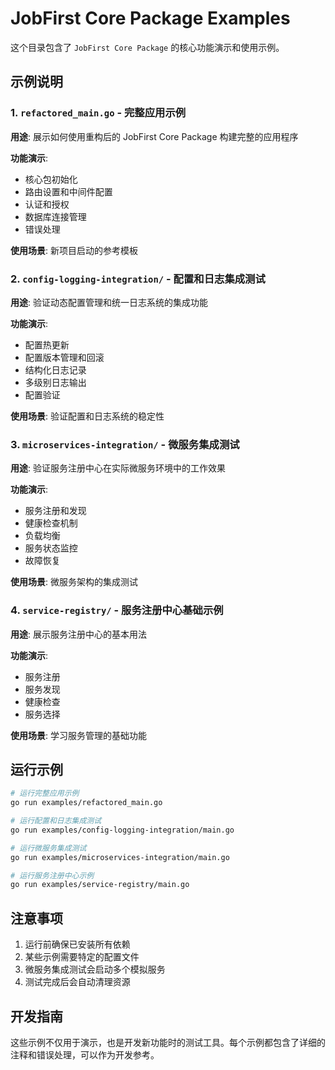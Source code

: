 # JobFirst Core Package Examples

这个目录包含了 `JobFirst Core Package` 的核心功能演示和使用示例。

## 示例说明

### 1. `refactored_main.go` - 完整应用示例
**用途**: 展示如何使用重构后的 JobFirst Core Package 构建完整的应用程序

**功能演示**:
- 核心包初始化
- 路由设置和中间件配置
- 认证和授权
- 数据库连接管理
- 错误处理

**使用场景**: 新项目启动的参考模板

### 2. `config-logging-integration/` - 配置和日志集成测试
**用途**: 验证动态配置管理和统一日志系统的集成功能

**功能演示**:
- 配置热更新
- 配置版本管理和回滚
- 结构化日志记录
- 多级别日志输出
- 配置验证

**使用场景**: 验证配置和日志系统的稳定性

### 3. `microservices-integration/` - 微服务集成测试
**用途**: 验证服务注册中心在实际微服务环境中的工作效果

**功能演示**:
- 服务注册和发现
- 健康检查机制
- 负载均衡
- 服务状态监控
- 故障恢复

**使用场景**: 微服务架构的集成测试

### 4. `service-registry/` - 服务注册中心基础示例
**用途**: 展示服务注册中心的基本用法

**功能演示**:
- 服务注册
- 服务发现
- 健康检查
- 服务选择

**使用场景**: 学习服务管理的基础功能

## 运行示例

```bash
# 运行完整应用示例
go run examples/refactored_main.go

# 运行配置和日志集成测试
go run examples/config-logging-integration/main.go

# 运行微服务集成测试
go run examples/microservices-integration/main.go

# 运行服务注册中心示例
go run examples/service-registry/main.go
```

## 注意事项

1. 运行前确保已安装所有依赖
2. 某些示例需要特定的配置文件
3. 微服务集成测试会启动多个模拟服务
4. 测试完成后会自动清理资源

## 开发指南

这些示例不仅用于演示，也是开发新功能时的测试工具。每个示例都包含了详细的注释和错误处理，可以作为开发参考。
